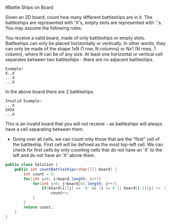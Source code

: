 #Battle Ships on Board

Given an 2D board, count how many different battleships are in it. The battleships are represented with 'X's, empty slots are represented with '.'s. You may assume the following rules:

You receive a valid board, made of only battleships or empty slots.
Battleships can only be placed horizontally or vertically. In other words, they can only be made of the shape 1xN (1 row, N columns) or Nx1 (N rows, 1 column), where N can be of any size.
At least one horizontal or vertical cell separates between two battleships - there are no adjacent battleships.

```
Example:
X..X
...X
...X
```
In the above board there are 2 battleships.
```
Invalid Example:
...X
XXXX
...X
```
This is an invalid board that you will not receive - as battleships will always have a cell separating between them.

* Going over all cells, we can count only those that are the "first" cell of the battleship. First cell will be defined as the most top-left cell. We can check for first cells by only counting cells that do not have an 'X' to the left and do not have an 'X' above them. 

```java
public class Solution {
    public int countBattleships(char[][] board) {
        int count = 0;
        for(int i=0; i<board.length; i++){
            for(int j=0; j<board[0].length; j++){
                if(board[i][j] == 'X' && (i == 0 || board[i-1][j] != 'X') && (j == 0 || board[i][j-1] != 'X'))
                    count++;
            }
        }
        return count;
    }
}
```
